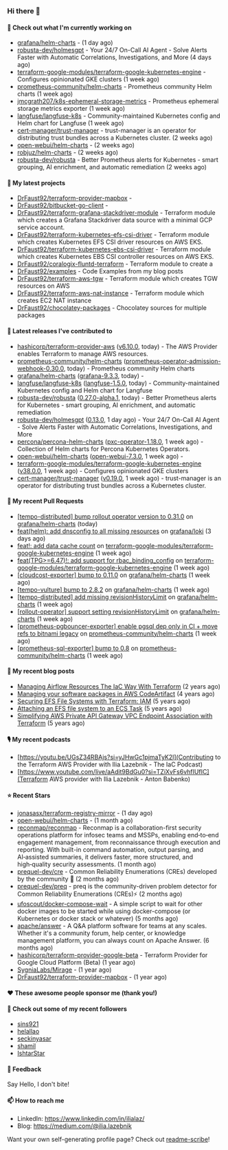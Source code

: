 ### Hi there 👋

#### 👷 Check out what I'm currently working on

- [grafana/helm-charts](https://github.com/grafana/helm-charts) -  (1 day ago)
- [robusta-dev/holmesgpt](https://github.com/robusta-dev/holmesgpt) - Your 24/7 On-Call AI Agent - Solve Alerts Faster with Automatic Correlations, Investigations, and More (4 days ago)
- [terraform-google-modules/terraform-google-kubernetes-engine](https://github.com/terraform-google-modules/terraform-google-kubernetes-engine) - Configures opinionated GKE clusters (1 week ago)
- [prometheus-community/helm-charts](https://github.com/prometheus-community/helm-charts) - Prometheus community Helm charts (1 week ago)
- [jmcgrath207/k8s-ephemeral-storage-metrics](https://github.com/jmcgrath207/k8s-ephemeral-storage-metrics) - Prometheus ephemeral storage metrics exporter (1 week ago)
- [langfuse/langfuse-k8s](https://github.com/langfuse/langfuse-k8s) - Community-maintained Kubernetes config and Helm chart for Langfuse (1 week ago)
- [cert-manager/trust-manager](https://github.com/cert-manager/trust-manager) - trust-manager is an operator for distributing trust bundles across a Kubernetes cluster. (2 weeks ago)
- [open-webui/helm-charts](https://github.com/open-webui/helm-charts) -  (2 weeks ago)
- [robjuz/helm-charts](https://github.com/robjuz/helm-charts) -  (2 weeks ago)
- [robusta-dev/robusta](https://github.com/robusta-dev/robusta) - Better Prometheus alerts for Kubernetes - smart grouping, AI enrichment, and automatic remediation (2 weeks ago)

#### 🌱 My latest projects

- [DrFaust92/terraform-provider-mapbox](https://github.com/DrFaust92/terraform-provider-mapbox) - 
- [DrFaust92/bitbucket-go-client](https://github.com/DrFaust92/bitbucket-go-client) - 
- [DrFaust92/terraform-grafana-stackdriver-module](https://github.com/DrFaust92/terraform-grafana-stackdriver-module) - Terraform module which creates a Grafana Stackdriver data source with a minimal GCP service account.
- [DrFaust92/terraform-kubernetes-efs-csi-driver](https://github.com/DrFaust92/terraform-kubernetes-efs-csi-driver) - Terraform module which creates Kubernetes EFS CSI driver resources on AWS EKS.
- [DrFaust92/terraform-kubernetes-ebs-csi-driver](https://github.com/DrFaust92/terraform-kubernetes-ebs-csi-driver) - Terraform module which creates Kubernetes EBS CSI controller resources on AWS EKS.
- [DrFaust92/coralogix-fluntd-terraform](https://github.com/DrFaust92/coralogix-fluntd-terraform) - Terraform module to create a 
- [DrFaust92/examples](https://github.com/DrFaust92/examples) - Code Examples from my blog posts
- [DrFaust92/terraform-aws-tgw](https://github.com/DrFaust92/terraform-aws-tgw) - Terraform module which creates TGW resources on AWS
- [DrFaust92/terraform-aws-nat-instance](https://github.com/DrFaust92/terraform-aws-nat-instance) - Terraform module which creates EC2 NAT instance
- [DrFaust92/chocolatey-packages](https://github.com/DrFaust92/chocolatey-packages) - Chocolatey sources for multiple packages

#### 🔭 Latest releases I've contributed to

- [hashicorp/terraform-provider-aws](https://github.com/hashicorp/terraform-provider-aws) ([v6.10.0](https://github.com/hashicorp/terraform-provider-aws/releases/tag/v6.10.0), today) - The AWS Provider enables Terraform to manage AWS resources.
- [prometheus-community/helm-charts](https://github.com/prometheus-community/helm-charts) ([prometheus-operator-admission-webhook-0.30.0](https://github.com/prometheus-community/helm-charts/releases/tag/prometheus-operator-admission-webhook-0.30.0), today) - Prometheus community Helm charts
- [grafana/helm-charts](https://github.com/grafana/helm-charts) ([grafana-9.3.3](https://github.com/grafana/helm-charts/releases/tag/grafana-9.3.3), today) - 
- [langfuse/langfuse-k8s](https://github.com/langfuse/langfuse-k8s) ([langfuse-1.5.0](https://github.com/langfuse/langfuse-k8s/releases/tag/langfuse-1.5.0), today) - Community-maintained Kubernetes config and Helm chart for Langfuse
- [robusta-dev/robusta](https://github.com/robusta-dev/robusta) ([0.27.0-alpha.1](https://github.com/robusta-dev/robusta/releases/tag/0.27.0-alpha.1), today) - Better Prometheus alerts for Kubernetes - smart grouping, AI enrichment, and automatic remediation
- [robusta-dev/holmesgpt](https://github.com/robusta-dev/holmesgpt) ([0.13.0](https://github.com/robusta-dev/holmesgpt/releases/tag/0.13.0), 1 day ago) - Your 24/7 On-Call AI Agent - Solve Alerts Faster with Automatic Correlations, Investigations, and More
- [percona/percona-helm-charts](https://github.com/percona/percona-helm-charts) ([pxc-operator-1.18.0](https://github.com/percona/percona-helm-charts/releases/tag/pxc-operator-1.18.0), 1 week ago) - Collection of Helm charts for Percona Kubernetes Operators.
- [open-webui/helm-charts](https://github.com/open-webui/helm-charts) ([open-webui-7.3.0](https://github.com/open-webui/helm-charts/releases/tag/open-webui-7.3.0), 1 week ago) - 
- [terraform-google-modules/terraform-google-kubernetes-engine](https://github.com/terraform-google-modules/terraform-google-kubernetes-engine) ([v38.0.0](https://github.com/terraform-google-modules/terraform-google-kubernetes-engine/releases/tag/v38.0.0), 1 week ago) - Configures opinionated GKE clusters
- [cert-manager/trust-manager](https://github.com/cert-manager/trust-manager) ([v0.19.0](https://github.com/cert-manager/trust-manager/releases/tag/v0.19.0), 1 week ago) - trust-manager is an operator for distributing trust bundles across a Kubernetes cluster.

#### 🔨 My recent Pull Requests

- [[tempo-distributed] bump rollout operator version to 0.31.0](https://github.com/grafana/helm-charts/pull/3862) on [grafana/helm-charts](https://github.com/grafana/helm-charts) (today)
- [feat(helm): add dnsconfig to all missing resources](https://github.com/grafana/loki/pull/18903) on [grafana/loki](https://github.com/grafana/loki) (3 days ago)
- [feat!: add data cache count](https://github.com/terraform-google-modules/terraform-google-kubernetes-engine/pull/2404) on [terraform-google-modules/terraform-google-kubernetes-engine](https://github.com/terraform-google-modules/terraform-google-kubernetes-engine) (1 week ago)
- [feat(TPG&gt;=6.47)!: add support for rbac_binding_config](https://github.com/terraform-google-modules/terraform-google-kubernetes-engine/pull/2401) on [terraform-google-modules/terraform-google-kubernetes-engine](https://github.com/terraform-google-modules/terraform-google-kubernetes-engine) (1 week ago)
- [[cloudcost-exporter] bump to 0.11.0](https://github.com/grafana/helm-charts/pull/3847) on [grafana/helm-charts](https://github.com/grafana/helm-charts) (1 week ago)
- [[tempo-vulture] bump to 2.8.2](https://github.com/grafana/helm-charts/pull/3846) on [grafana/helm-charts](https://github.com/grafana/helm-charts) (1 week ago)
- [[tempo-distributed] add missing revisionHistoryLimit](https://github.com/grafana/helm-charts/pull/3845) on [grafana/helm-charts](https://github.com/grafana/helm-charts) (1 week ago)
- [[rollout-operator] support setting revisionHistoryLimit](https://github.com/grafana/helm-charts/pull/3844) on [grafana/helm-charts](https://github.com/grafana/helm-charts) (1 week ago)
- [[prometheus-pgbouncer-exporter] enable pgsql dep only in CI &#43; move refs to bitnami legacy](https://github.com/prometheus-community/helm-charts/pull/6027) on [prometheus-community/helm-charts](https://github.com/prometheus-community/helm-charts) (1 week ago)
- [[prometheus-sql-exporter] bump to 0.8](https://github.com/prometheus-community/helm-charts/pull/6026) on [prometheus-community/helm-charts](https://github.com/prometheus-community/helm-charts) (1 week ago)

#### 📜 My recent blog posts

- [Managing Airflow Resources The IaC Way With Terraform](https://engineering.placer.ai/managing-airflow-resources-the-iac-way-with-terraform-ea5b8db573ad?source=rss-cac402f06fa8------2) (2 years ago)
- [Managing your software packages in AWS CodeArtifact](https://medium.com/@ilia.lazebnik/managing-your-software-packages-in-aws-codeartifact-12d00053e243?source=rss-cac402f06fa8------2) (4 years ago)
- [Securing EFS File Systems with Terraform: IAM](https://medium.com/@ilia.lazebnik/securing-efs-file-systems-with-terraform-iam-d2a066c198ab?source=rss-cac402f06fa8------2) (5 years ago)
- [Attaching an EFS file system to an ECS Task](https://medium.com/@ilia.lazebnik/attaching-an-efs-file-system-to-an-ecs-task-7bd15b76a6ef?source=rss-cac402f06fa8------2) (5 years ago)
- [Simplifying AWS Private API Gateway VPC Endpoint Association with Terraform](https://medium.com/@ilia.lazebnik/simplifying-aws-private-api-gateway-vpc-endpoint-association-with-terraform-b379a247afbf?source=rss-cac402f06fa8------2) (5 years ago)

#### 🎙️ My recent podcasts
- [https://youtu.be/UGsZ34RBAjs?si=yJHwGc1pjmaTyK2l](Contributing to the Terraform AWS Provider with Ilia Lazebnik - The IaC Podcast)
- [https://www.youtube.com/live/aAdit9BdGu0?si=TZiXvFs6vhfIUfIC](Terraform AWS provider with Ilia Lazebnik - Anton Babenko)

#### ⭐ Recent Stars

- [jonasasx/terraform-registry-mirror](https://github.com/jonasasx/terraform-registry-mirror) -  (1 day ago)
- [open-webui/helm-charts](https://github.com/open-webui/helm-charts) -  (1 month ago)
- [reconmap/reconmap](https://github.com/reconmap/reconmap) - Reconmap is a collaboration-first security operations platform for infosec teams and MSSPs, enabling end‑to‑end engagement management, from reconnaissance through execution and reporting. With built-in command automation, output parsing, and AI‑assisted summaries, it delivers faster, more structured, and high‑quality security assessments. (1 month ago)
- [prequel-dev/cre](https://github.com/prequel-dev/cre) - Common Reliability Enumerations (CREs) developed by the community 📖 (2 months ago)
- [prequel-dev/preq](https://github.com/prequel-dev/preq) - preq is the community-driven problem detector for Common Reliability Enumerations (CREs)⚡️ (2 months ago)
- [ufoscout/docker-compose-wait](https://github.com/ufoscout/docker-compose-wait) - A simple script to wait for other docker images to be started while using docker-compose (or Kubernetes or docker stack or whatever) (5 months ago)
- [apache/answer](https://github.com/apache/answer) - A Q&amp;A platform software for teams at any scales. Whether it&#39;s a community forum, help center, or knowledge management platform, you can always count on Apache Answer. (6 months ago)
- [hashicorp/terraform-provider-google-beta](https://github.com/hashicorp/terraform-provider-google-beta) - Terraform Provider for Google Cloud Platform (Beta) (1 year ago)
- [SygniaLabs/Mirage](https://github.com/SygniaLabs/Mirage) -  (1 year ago)
- [DrFaust92/terraform-provider-mapbox](https://github.com/DrFaust92/terraform-provider-mapbox) -  (1 year ago)

#### ❤️ These awesome people sponsor me (thank you!)


#### 👯 Check out some of my recent followers

- [sins921](https://github.com/sins921)
- [helallao](https://github.com/helallao)
- [seckinyasar](https://github.com/seckinyasar)
- [shamil](https://github.com/shamil)
- [IshtarStar](https://github.com/IshtarStar)

#### 💬 Feedback

Say Hello, I don't bite!

#### 📫 How to reach me

- LinkedIn: https://www.linkedin.com/in/ilialaz/
- Blog: https://medium.com/@ilia.lazebnik

Want your own self-generating profile page? Check out [readme-scribe](https://github.com/muesli/readme-scribe)!


